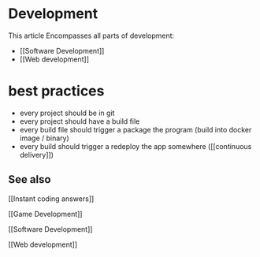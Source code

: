 # Development 
This article Encompasses all parts of development:
- [[Software Development]]
- [[Web development]]

# best practices
- every project should be in git
- every project should have a build file
- every build file should trigger a package the program (build into docker image / binary)
- every build should trigger a redeploy the app somewhere ([[continuous delivery]])

## See also
[[Instant coding answers]]

[[Game Development]]

[[Software Development]]

[[Web development]]